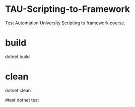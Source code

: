 # TAU-Scripting-to-Framework
Test Automation University Scripting to framework course.

# build
dotnet build

# clean
dotnet clean

#test
dotnet test

